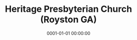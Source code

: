 ---
date: &id001 0001-01-01 00:00:00
end_date: null
location:
  address: 82 Franklin Springs Street
  city: Royston
  state: GA
minister:
- end: null
  name: Michael Myers
  start: 2013-01-01
  type: Organizing Pastor
ministers:
- Michael Myers
name: Heritage Presbyterian Church
names: null
origination_date: *id001
raw_data: "GA\nRoyston\n\nHeritage Presbyterian Church\n82 Franklin Springs Street\n\
  Org. Pastor: Michael Myers, 2013\u2013"
received_from: null
states:
- GA
status:
  active: false
  end_date: null
  reason: null
  received_from: null
  withdrawal_to: null
title: Heritage Presbyterian Church (Royston GA)

---